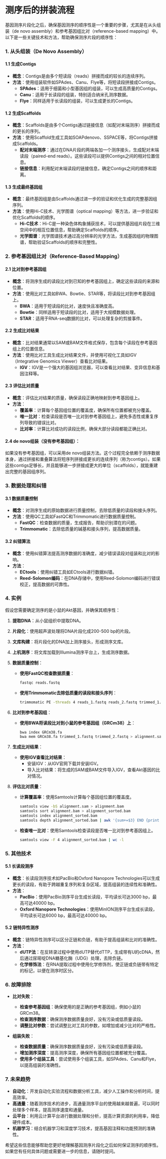 # 测序后的拼装流程

基因测序片段化之后，确保基因测序的顺序性是一个重要的步骤，尤其是在从头组装（de novo assembly）和参考基因组比对（reference-based mapping）中。以下是一些关键技术和方法，帮助确保测序片段的顺序性：

### 1. 从头组装（De Novo Assembly）

#### 1.1 生成Contigs

- **概念**：Contigs是由多个短读段（reads）拼接而成的较长的连续序列。
- **方法**：使用组装软件如SPAdes、Canu、Flye等，将短读段拼接成Contigs。
  - **SPAdes**：适用于细菌和小型基因组的组装，可以生成高质量的Contigs。
  - **Canu**：适用于长读段的组装，特别适合纳米孔测序数据。
  - **Flye**：同样适用于长读段的组装，可以生成更长的Contigs。

#### 1.2 生成Scaffolds

- **概念**：Scaffolds是由多个Contigs通过链接信息（如配对末端测序）拼接而成的更长的序列。
- **方法**：使用Scaffold生成工具如SOAPdenovo、SSPACE等，将Contigs拼接成Scaffolds。
  - **配对末端测序**：通过在DNA片段的两端各加一个测序接头，生成配对末端读段（paired-end reads）。这些读段可以提供Contigs之间的相对位置信息。
  - **链接信息**：利用配对末端读段的链接信息，确定Contigs之间的顺序和距离。

#### 1.3 生成最终基因组

- **概念**：最终基因组是由Scaffolds通过进一步的验证和优化生成的完整基因组序列。
- **方法**：使用Hi-C技术、光学图谱（optical mapping）等方法，进一步验证和优化Scaffolds的顺序。
  - **Hi-C技术**：Hi-C是一种染色体构象捕获技术，可以提供基因组片段在三维空间中的相互位置信息，帮助确定Scaffolds的顺序。
  - **光学图谱**：光学图谱技术通过高分辨率的光学方法，生成基因组的物理图谱，帮助验证Scaffolds的顺序和完整性。

### 2. 参考基因组比对（Reference-Based Mapping）

#### 2.1 比对到参考基因组

- **概念**：将测序生成的读段比对到已知的参考基因组上，确定这些读段的来源和位置。
- **方法**：使用比对工具如BWA、Bowtie、STAR等，将读段比对到参考基因组上。
  - **BWA**：适用于短读段的比对，速度快且准确度高。
  - **Bowtie**：同样适用于短读段的比对，适用于大规模数据处理。
  - **STAR**：适用于RNA-seq数据的比对，可以处理复杂的剪接事件。

#### 2.2 生成比对结果

- **概念**：比对结果通常以SAM或BAM文件格式保存，包含每个读段在参考基因组上的位置信息。
- **方法**：使用比对工具生成比对结果文件，并使用可视化工具如IGV（Integrative Genomics Viewer）查看比对结果。
  - **IGV**：IGV是一个强大的基因组浏览器，可以查看比对结果、变异信息和基因注释等。

#### 2.3 评估比对质量

- **概念**：评估比对结果的质量，确保读段正确地映射到参考基因组上。
- **方法**：
  - **覆盖率**：计算每个基因组位置的覆盖度，确保所有位置都被充分覆盖。
  - **唯一比对**：检查读段是否唯一比对到参考基因组上，避免多态性或重复序列导致的错误比对。
  - **比对率**：计算比对成功的读段比例，确保大部分读段都能正确比对。

#### 2.4 de novo组装（没有参考基因组）：

如果没有参考基因组，可以采用de novo组装方法。这个过程完全依赖于测序数据本身，通过拼接和重叠算法将短序列拼接成更长的连续序列（称为contigs）。如果这些contigs足够长，并且能够进一步拼接成更大的单位（scaffolds），就能重建出完整的基因组序列。

### 3. 数据处理和纠错

#### 3.1 数据质量控制

- **概念**：对测序生成的原始数据进行质量控制，去除低质量的读段和接头序列。
- **方法**：使用QC工具如FastQC和Trimmomatic进行数据质量控制。
  - **FastQC**：检查数据的质量，生成报告，帮助识别潜在的问题。
  - **Trimmomatic**：去除低质量的碱基和接头序列，提高数据质量。

#### 3.2 纠错算法

- **概念**：使用纠错算法提高测序数据的准确度，减少错误读段对组装和比对的影响。
- **方法**：
  - **ECtools**：使用纠错工具如ECtools进行数据纠错。
  - **Reed-Solomon编码**：在DNA存储中，使用Reed-Solomon编码进行错误校正，提高数据的可靠性。

### 4. 实例

假设您需要确定测序的是小鼠的Akt基因，并确保其顺序性：

1. **提取DNA**：从小鼠组织中提取DNA。
2. **片段化**：使用超声波处理将DNA片段化成200-500 bp的片段。
3. **文库构建**：将片段化的DNA加上测序接头，形成测序文库。
4. **上机测序**：将文库加载到Illumina测序平台上，生成测序数据。
5. **数据质量控制**：
   - **使用FastQC检查数据质量**：

     ```sh
     fastqc reads.fastq
     ```

   - **使用Trimmomatic去除低质量的读段和接头序列**：

     ```sh
     trimmomatic PE -threads 4 reads_1.fastq reads_2.fastq trimmed_1.fastq unpaired_1.fastq trimmed_2.fastq unpaired_2.fastq ILLUMINACLIP:TruSeq3-PE.fa:2:30:10 LEADING:3 TRAILING:3 SLIDINGWINDOW:4:15 MINLEN:36
     ```

6. **比对到参考基因组**：
   - **使用BWA将读段比对到小鼠的参考基因组（GRCm38）上**：

     ```sh
     bwa index GRCm38.fa
     bwa mem GRCm38.fa trimmed_1.fastq trimmed_2.fastq > alignment.sam
     ```

7. **生成比对结果**：
   - **使用IGV查看比对结果**：
     - 安装IGV：从IGV官网下载并安装IGV。
     - 导入比对结果：将生成的SAM或BAM文件导入IGV，查看Akt基因的比对情况。

8. **评估比对质量**：
   - **计算覆盖率**：使用Samtools计算每个基因组位置的覆盖度。

     ```sh
     samtools view -bS alignment.sam > alignment.bam
     samtools sort alignment.bam > alignment_sorted.bam
     samtools index alignment_sorted.bam
     samtools depth alignment_sorted.bam | awk '{sum+=$3} END {print sum/NR}' > coverage.txt
     ```

   - **检查唯一比对**：使用Samtools检查读段是否唯一比对到参考基因组上。

     ```sh
     samtools view -F 4 alignment_sorted.bam | wc -l
     ```

### 5. 其他技术

#### 5.1 长读段测序

- **概念**：长读段测序技术如PacBio和Oxford Nanopore Technologies可以生成更长的读段，有助于跨越重复序列和复杂区域，提高组装的连续性和准确性。
- **方法**：
  - **PacBio**：使用PacBio测序平台生成长读段，平均读长可达3000 bp，最高可达40000 bp。
  - **Oxford Nanopore Technologies**：使用MinION测序平台生成长读段，平均读长可达6000 bp，最高可达40000 bp。

#### 5.2 链特异性测序

- **概念**：链特异性测序可以区分正链和负链，有助于提高组装和比对的准确性。
- **方法**：
  - **dUTP法**：在反转录过程中使用dUTP替代dTTP，生成带有U的cDNA，然后通过尿嘧啶DNA糖基化酶（UDG）处理，去除负链。
  - **化学修饰法**：在RNA提取过程中使用化学修饰剂，使正链或负链带有特定的标记，以便在测序时区分。

### 6. 故障排除

- **比对失败**：
  - **检查参考基因组**：确保使用的是正确的参考基因组，例如小鼠的GRCm38。
  - **检查测序数据**：确保测序数据质量良好，没有污染或低质量读段。
  - **调整比对参数**：尝试调整比对工具的参数，如增加或减少比对的严格性。

- **组装失败**：
  - **检查数据质量**：确保测序数据质量良好，没有污染或低质量读段。
  - **增加测序深度**：提高测序深度，确保所有基因组位置都被充分覆盖。
  - **使用多个组装工具**：尝试使用多个组装工具，如SPAdes、Canu和Flye，以提高组装的准确性。

### 7. 未来趋势

- **自动化**：开发自动化实验流程和数据分析工具，减少人工操作和分析时间，提高效率。
- **高通量**：随着测序技术的进步，高通量测序平台的使用越来越普遍，可以同时处理多个样本，提高测序速度和通量。
- **云平台**：利用云计算平台进行数据处理和分析，提高计算资源的利用率，降低硬件成本。
- **机器学习**：结合机器学习和深度学习技术，提高基因注释和功能预测的准确性。

希望这些信息能够帮助您更好地理解基因测序片段化之后如何保证测序的顺序性。如果您有任何具体问题或需要进一步的信息，请随时提问。
